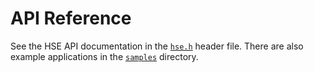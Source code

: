 # API Reference

See the HSE API documentation in the
[`hse.h`](https://github.com/hse-project/hse/blob/master/include/hse/hse.h)
header file.
There are also example applications in the
[`samples`](https://github.com/hse-project/hse/blob/master/samples)
directory.
